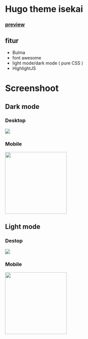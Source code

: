 # Hugo theme isekai
### [preview](https://linuxisekai.site)
## fitur

- Bulma
- font awesome
- light mode/dark mode ( pure CSS )
- HighlightJS

# Screenshoot

## Dark mode

### Desktop
<img src="/static/img/isekai-dark.png">

### Mobile
<img src="/static/img/dark-mobile.png" width="200px">

## Light mode

### Destop
<img src="/static/img/isekai-light.png">

### Mobile
<img src="/static/img/light-mobile.png" width="200px">
